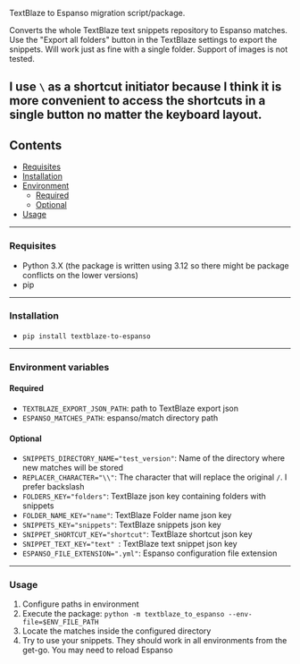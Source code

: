 TextBlaze to Espanso migration script/package.

Converts the whole TextBlaze text snippets repository  to Espanso matches. Use the "Export all folders" button in the
TextBlaze settings to export the snippets. Will work just as fine with a single folder. Support of images is not tested.

I use `\` as a shortcut initiator because I think it is more convenient to access the shortcuts in a single button no
matter the keyboard layout.
---
## Contents
- [Requisites](#Requisites)
- [Installation](#Installation)
- [Environment](#Environment-variables)
  - [Required](#required)
  - [Optional](#optional)
- [Usage](#Usage)
---
### Requisites
- Python 3.X (the package is written using 3.12 so there might be package conflicts on the lower versions)
- pip
---
### Installation
- `pip install textblaze-to-espanso`
---
### Environment variables
#### Required
- `TEXTBLAZE_EXPORT_JSON_PATH`: path to TextBlaze export json
- `ESPANSO_MATCHES_PATH`: espanso/match directory path

#### Optional
- `SNIPPETS_DIRECTORY_NAME="test_version"`: Name of the directory where new matches will be stored
- `REPLACER_CHARACTER="\\"`: The character that will replace the original `/`. I prefer backslash
- `FOLDERS_KEY="folders"`: TextBlaze json key containing folders with snippets
- `FOLDER_NAME_KEY="name"`: TextBlaze Folder name json key
- `SNIPPETS_KEY="snippets"`:  TextBlaze snippets json key
- `SNIPPET_SHORTCUT_KEY="shortcut"`: TextBlaze shortcut json key
- `SNIPPET_TEXT_KEY="text" `: TextBlaze text snippet json key
- `ESPANSO_FILE_EXTENSION=".yml"`: Espanso configuration file extension
---
### Usage

1. Configure paths in environment
2. Execute the package: `python -m textblaze_to_espanso --env-file=$ENV_FILE_PATH`
3. Locate the matches inside the configured directory
4. Try to use your snippets. They should work in all environments from the get-go. You may need to reload Espanso
